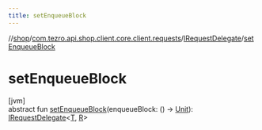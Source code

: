 ```yaml
---
title: setEnqueueBlock
---
```

//[shop](../../../index.html)/[com.tezro.api.shop.client.core.client.requests](../index.html)/[IRequestDelegate](index.html)/[setEnqueueBlock](set-enqueue-block.html)



# setEnqueueBlock



[jvm]\
abstract fun [setEnqueueBlock](set-enqueue-block.html)(enqueueBlock: () -&gt; [Unit](https://kotlinlang.org/api/latest/jvm/stdlib/kotlin/-unit/index.html)): [IRequestDelegate](index.html)&lt;[T](index.html), [R](index.html)&gt;




